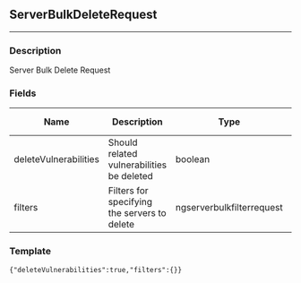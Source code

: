 ## ServerBulkDeleteRequest
---
### Description
Server Bulk Delete Request
### Fields
| Name | Description | Type | Allowed Values | Required |
| ---- | ----------- | ---- | -------------- | -------- |
| deleteVulnerabilities | Should related vulnerabilities be deleted | boolean |  | true |
| filters | Filters for specifying the servers to delete | ngserverbulkfilterrequest |  | true |
### Template
```
{"deleteVulnerabilities":true,"filters":{}}
```
